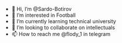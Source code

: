 - 👋 Hi, I’m @Sardo-Botirov
- 👀 I’m interested in Football
- 🌱 I’m currently learning technical university
- 💞️ I’m looking to collaborate on intellectuals
- 📫 How to reach me @flody_1  in telegram

<!---
Sardo-Botirov/Sardo-Botirov is a ✨ special ✨ repository because its `README.md` (this file) appears on your GitHub profile.
You can click the Preview link to take a look at your changes.
--->
